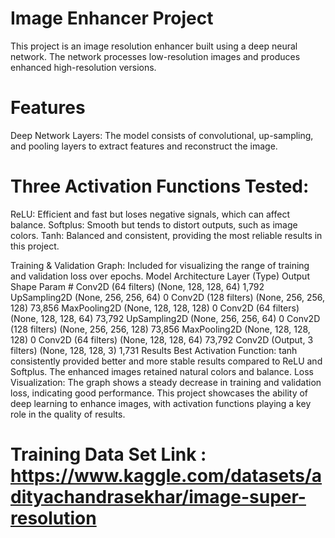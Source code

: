 # Image Enhancer Project
This project is an image resolution enhancer built using a deep neural network. The network processes low-resolution images and produces enhanced high-resolution versions.

# Features
Deep Network Layers: The model consists of convolutional, up-sampling, and pooling layers to extract features and reconstruct the image.

# Three Activation Functions Tested:
ReLU: Efficient and fast but loses negative signals, which can affect balance.
Softplus: Smooth but tends to distort outputs, such as image colors.
Tanh: Balanced and consistent, providing the most reliable results in this project.

Training & Validation Graph: Included for visualizing the range of training and validation loss over epochs.
Model Architecture
Layer (Type)	Output Shape	Param #
Conv2D (64 filters)	(None, 128, 128, 64)	1,792
UpSampling2D	(None, 256, 256, 64)	0
Conv2D (128 filters)	(None, 256, 256, 128)	73,856
MaxPooling2D	(None, 128, 128, 128)	0
Conv2D (64 filters)	(None, 128, 128, 64)	73,792
UpSampling2D	(None, 256, 256, 64)	0
Conv2D (128 filters)	(None, 256, 256, 128)	73,856
MaxPooling2D	(None, 128, 128, 128)	0
Conv2D (64 filters)	(None, 128, 128, 64)	73,792
Conv2D (Output, 3 filters)	(None, 128, 128, 3)	1,731
Results
Best Activation Function: tanh consistently provided better and more stable results compared to ReLU and Softplus. The enhanced images retained natural colors and balance.
Loss Visualization: The graph shows a steady decrease in training and validation loss, indicating good performance.
This project showcases the ability of deep learning to enhance images, with activation functions playing a key role in the quality of results.

# Training Data Set Link : https://www.kaggle.com/datasets/adityachandrasekhar/image-super-resolution
